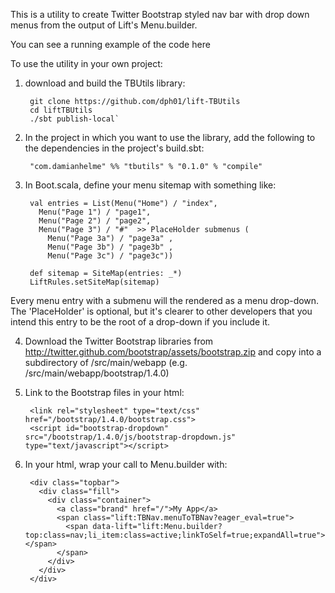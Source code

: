 This is a utility to create Twitter Bootstrap styled nav bar with drop down menus from the output of Lift's Menu.builder.

You can see a running example of the code here <TBC>

To use the utility in your own project:

1. download and build the TBUtils library:

        git clone https://github.com/dph01/lift-TBUtils
        cd liftTBUtils
        ./sbt publish-local`

2. In the project in which you want to use the library, add the following to the dependencies in the project's build.sbt:

        "com.damianhelme" %% "tbutils" % "0.1.0" % "compile"

3. In Boot.scala, define your menu sitemap with something like:

        val entries = List(Menu("Home") / "index",
          Menu("Page 1") / "page1",
          Menu("Page 2") / "page2",
          Menu("Page 3") / "#"  >> PlaceHolder submenus (
            Menu("Page 3a") / "page3a" ,  
            Menu("Page 3b") / "page3b" ,
            Menu("Page 3c") / "page3c"))
        
        def sitemap = SiteMap(entries: _*)
        LiftRules.setSiteMap(sitemap)

Every menu entry with a submenu will the rendered as a menu drop-down. The 'PlaceHolder' is optional, but it's clearer to
other developers that you intend this entry to be the root of a drop-down if you include it.

4. Download the Twitter Bootstrap libraries from http://twitter.github.com/bootstrap/assets/bootstrap.zip and copy into 
a subdirectory of /src/main/webapp (e.g. /src/main/webapp/bootstrap/1.4.0)

5. Link to the Bootstrap files in your html:

        <link rel="stylesheet" type="text/css" href="/bootstrap/1.4.0/bootstrap.css">
        <script id="bootstrap-dropdown" src="/bootstrap/1.4.0/js/bootstrap-dropdown.js" type="text/javascript"></script>

4. In your html, wrap your call to Menu.builder with: 

        <div class="topbar">
          <div class="fill">
            <div class="container">
              <a class="brand" href="/">My App</a> 
              <span class="lift:TBNav.menuToTBNav?eager_eval=true"> 
                <span data-lift="lift:Menu.builder?top:class=nav;li_item:class=active;linkToSelf=true;expandAll=true"></span>
              </span>
            </div>
          </div>
        </div>




